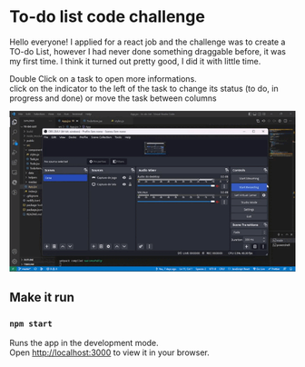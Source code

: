 # To-do list code challenge

Hello everyone!
I applied for a react job and the challenge was to create a TO-do List, however I had never done something draggable before, it was my first time. I think it turned out pretty good, I did it with little time.

Double Click on a task to open more informations.  
click on the indicator to the left of the task to change its status (to do, in progress and done) or move the task between columns


![](todolist.gif)



## Make it run

### `npm start`

Runs the app in the development mode.\
Open [http://localhost:3000](http://localhost:3000) to view it in your browser.
